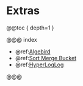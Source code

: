 # Extras

@@toc { depth=1 }

@@@ index

* @ref:[Algebird](Algebird.md)
* @ref:[Sort Merge Bucket](Sort-Merge-Bucket.md)
* @ref:[HyperLogLog](HyperLogLog.md)

@@@

